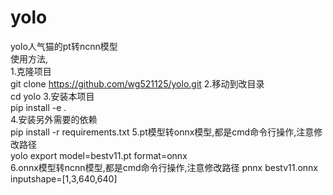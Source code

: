 # yolo
yolo人气猫的pt转ncnn模型    
使用方法,   
1.克隆项目  
git clone  https://github.com/wg521125/yolo.git 
2.移动到改目录  
cd yolo 
3.安装本项目    
pip install -e .    
4.安装另外需要的依赖    
pip install -r requirements.txt 
5.pt模型转onnx模型,都是cmd命令行操作,注意修改路径   
yolo export model=bestv11.pt format=onnx    
6.onnx模型转ncnn模型,都是cmd命令行操作,注意修改路径 
pnnx bestv11.onnx  inputshape=[1,3,640,640] 